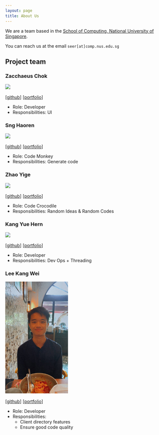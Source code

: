 ```yaml
---
layout: page
title: About Us
---
```


We are a team based in the [School of Computing, National University of Singapore](http://www.comp.nus.edu.sg).

You can reach us at the email `seer[at]comp.nus.edu.sg`

## Project team

### Zacchaeus Chok

<img src="images/zacchaeuschok.png" width="200px">

[[github](https://github.com/zacchaeuschok)]
[[portfolio](team/zacchaeuschok.md)]

* Role: Developer
* Responsibilities: UI

### Sng Haoren

<img src="images/misterpuffin.png" width="200px">

[[github](http://github.com/misterpuffin)]
[[portfolio](team/misterpuffin.md)]

* Role: Code Monkey
* Responsibilities: Generate code

### Zhao Yige

<img src="images/frrramses.png" width="200px">

[[github](http://github.com/frrramses)] [[portfolio](team/frrramses.md)]

* Role: Code Crocodile
* Responsibilities: Random Ideas & Random Codes

### Kang Yue Hern

<img src="images/yuehernkang.png" width="200px">

[[github](http://github.com/yuehernkang)]
[[portfolio](team/yuehernkang.md)]

* Role: Developer
* Responsibilities: Dev Ops + Threading

### Lee Kang Wei

<img src="images/lkwlkww.png" width="200px">

[[github](http://github.com/lkwlkww)]
[[portfolio](team/lkwlkww.md)]

* Role: Developer
* Responsibilities:
    * Client directory features
    * Ensure good code quality
